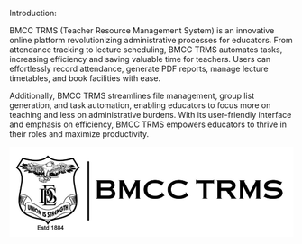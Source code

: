 Introduction:

BMCC TRMS (Teacher Resource Management System) is an innovative
online platform revolutionizing administrative processes for educators. From
attendance tracking to lecture scheduling, BMCC TRMS automates tasks,
increasing efficiency and saving valuable time for teachers. Users can
effortlessly record attendance, generate PDF reports, manage lecture
timetables, and book facilities with ease.


Additionally, BMCC TRMS streamlines file management, group list generation,
and task automation, enabling educators to focus more on teaching and less
on administrative burdens. With its user-friendly interface and emphasis on
efficiency, BMCC TRMS empowers educators to thrive in their roles and
maximize productivity.

![BMCC TRMS Logo](images/bmcc_trms_logo.PNG)
